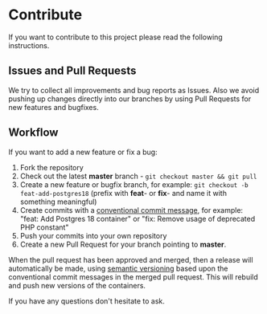 # Contribute

If you want to contribute to this project please read the following instructions.

## Issues and Pull Requests

We try to collect all improvements and bug reports as Issues. Also we avoid pushing up changes directly into our branches by using Pull Requests for new features and bugfixes.

## Workflow

If you want to add a new feature or fix a bug:

1. Fork the repository
2. Check out the latest **master** branch - `git checkout master && git pull` 
3. Create a new feature or bugfix branch, for example: `git checkout -b feat-add-postgres18` (prefix with **feat**- or **fix**- and name it with something meaningful)
4. Create commits with a [conventional commit message](https://www.conventionalcommits.org), for example: "feat: Add Postgres 18 container" or "fix: Remove usage of deprecated PHP constant"
5. Push your commits into your own repository
6. Create a new Pull Request for your branch pointing to **master**.

When the pull request has been approved and merged, then a release will automatically be made,
using [semantic versioning](https://semver.org/) based upon the conventional commit messages in the merged pull request.
This will rebuild and push new versions of the containers.

If you have any questions don't hesitate to ask.
